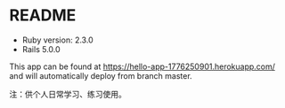 # README

* Ruby version: 2.3.0
* Rails 5.0.0

This app can be found at https://hello-app-1776250901.herokuapp.com/ and will automatically deploy from  branch master.

注：供个人日常学习、练习使用。
